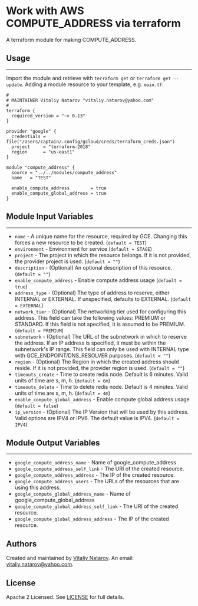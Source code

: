 # Work with AWS COMPUTE_ADDRESS via terraform

A terraform module for making COMPUTE_ADDRESS.


## Usage
----------------------
Import the module and retrieve with ```terraform get``` or ```terraform get --update```. Adding a module resource to your template, e.g. `main.tf`:

```
#
# MAINTAINER Vitaliy Natarov "vitaliy.natarov@yahoo.com"
#
terraform {
  required_version = "~> 0.13"
}

provider "google" {
  credentials = file("/Users/captain/.config/gcloud/creds/terraform_creds.json")
  project     = "terraform-2018"
  region      = "us-east1"
}

module "compute_address" {
  source = "../../modules/compute_address"
  name   = "TEST"

  enable_compute_address        = true
  enable_compute_global_address = true
}
```

## Module Input Variables
----------------------
- `name` - A unique name for the resource, required by GCE. Changing this forces a new resource to be created. (`default = TEST`)
- `environment` - Environment for service (`default = STAGE`)
- `project` - The project in which the resource belongs. If it is not provided, the provider project is used. (`default = ""`)
- `description` - (Optional) An optional description of this resource. (`default = ""`)
- `enable_compute_address` - Enable compute address usage (`default = true`)
- `address_type` - (Optional) The type of address to reserve, either INTERNAL or EXTERNAL. If unspecified, defaults to EXTERNAL. (`default = EXTERNAL`)
- `network_tier` - (Optional) The networking tier used for configuring this address. This field can take the following values: PREMIUM or STANDARD. If this field is not specified, it is assumed to be PREMIUM. (`default = PREMIUM`)
- `subnetwork` - (Optional) The URL of the subnetwork in which to reserve the address. If an IP address is specified, it must be within the subnetwork's IP range. This field can only be used with INTERNAL type with GCE_ENDPOINT/DNS_RESOLVER purposes. (`default = ""`)
- `region` - (Optional) The Region in which the created address should reside. If it is not provided, the provider region is used. (`default = ""`)
- `timeouts_create` - Time to create redis node. Default is 6 minutes. Valid units of time are s, m, h. (`default = 6m`)
- `timeouts_delete` - Time to delete redis node. Default is 4 minutes. Valid units of time are s, m, h. (`default = 4m`)
- `enable_compute_global_address` - Enable compute global address usage (`default = false`)
- `ip_version` - (Optional) The IP Version that will be used by this address. Valid options are IPV4 or IPV6. The default value is IPV4. (`default = IPV4`)

## Module Output Variables
----------------------
- `google_compute_address_name` - Name of google_compute_address
- `google_compute_address_self_link` - The URI of the created resource.
- `google_compute_address_address` - The IP of the created resource.
- `google_compute_address_users` - The URLs of the resources that are using this address.
- `google_compute_global_address_name` - Name of google_compute_global_address
- `google_compute_global_address_self_link` - The URI of the created resource.
- `google_compute_global_address_address` - The IP of the created resource.


## Authors

Created and maintained by [Vitaliy Natarov](https://github.com/SebastianUA). An email: [vitaliy.natarov@yahoo.com](vitaliy.natarov@yahoo.com).

## License

Apache 2 Licensed. See [LICENSE](https://github.com/SebastianUA/terraform/blob/master/LICENSE) for full details.
